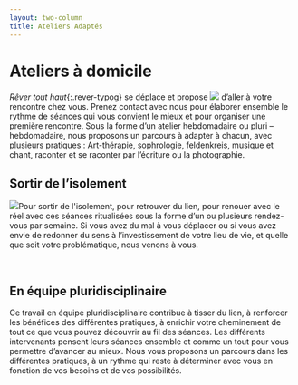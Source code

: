```yaml
---
layout: two-column
title: Ateliers Adaptés
---
```

# Ateliers à domicile

*Rêver tout haut*{:.rever-typog} se déplace et propose <img src="http://res.cloudinary.com/dnxcesebo/image/upload/c_scale,h_400,r_10/v1527692998/lapin_rape_wirg0x.jpg" class="img-right"/> d’aller à votre rencontre chez vous. Prenez contact avec nous pour élaborer ensemble le rythme de séances qui vous convient le mieux et pour organiser une première rencontre. Sous la forme d’un atelier hebdomadaire ou pluri – hebdomadaire, nous proposons un parcours à adapter à chacun, avec plusieurs pratiques : Art-thérapie, sophrologie, feldenkreis, musique et chant, raconter et se raconter par l’écriture ou la photographie. 

## Sortir de l’isolement 
<img src="http://res.cloudinary.com/dnxcesebo/image/upload/c_scale,h_400,r_10/v1527693006/pendule_Stéphanie_m95o4a.jpg" class="img"/>Pour sortir de l'isolement, pour retrouver du lien, pour renouer avec le réel avec ces séances ritualisées sous la forme d’un ou plusieurs rendez-vous par semaine. Si vous avez du mal à vous déplacer ou si vous avez envie de redonner du sens à l’investissement de votre lieu de vie, et quelle que soit votre problématique, nous venons à vous. 
&nbsp;

&nbsp;
## En équipe pluridisciplinaire
Ce travail en équipe pluridisciplinaire contribue à tisser du lien, à renforcer les bénéfices des différentes pratiques, à enrichir votre cheminement de tout ce que vous pouvez découvrir au fil des séances. Les différents intervenants pensent leurs séances ensemble et comme un tout pour vous permettre d’avancer au mieux. Nous vous proposons un parcours dans les différentes pratiques, à un rythme qui reste à déterminer avec vous en fonction de vos besoins et de vos possibilités.  

